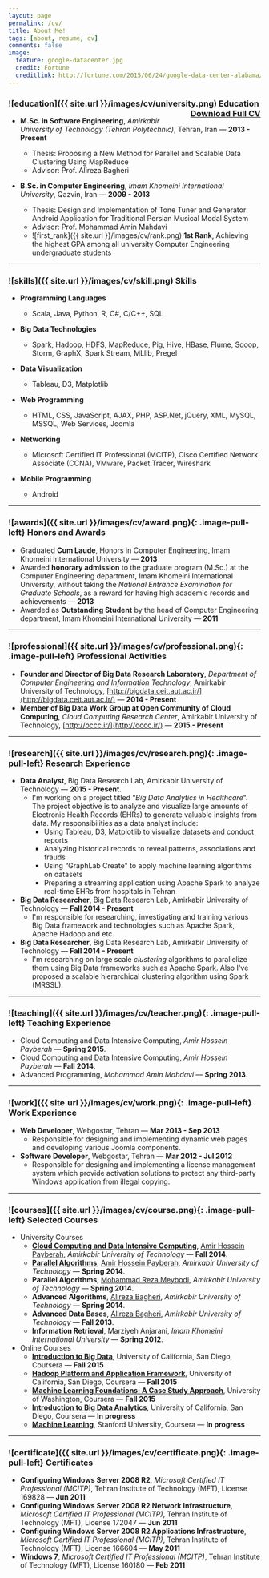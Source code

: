 ```yaml
---
layout: page
permalink: /cv/
title: About Me!
tags: [about, resume, cv]
comments: false
image:
  feature: google-datacenter.jpg
  credit: Fortune
  creditlink: http://fortune.com/2015/06/24/google-data-center-alabama/
---
```


### ![education]({{ site.url }}/images/cv/university.png) Education <a href="https://drive.google.com/file/d/0B0HD69AiP5NXRHQ0LU85bzZZOEE/view?usp=sharing" class="btn" style="float:right">Download Full CV</a>

- **M.Sc. in Software Engineering**, _Amirkabir University of Technology (Tehran Polytechnic)_, Tehran, Iran &mdash; **2013 - Present**
	- Thesis: Proposing a New Method for Parallel and Scalable Data Clustering Using MapReduce
	- Advisor: Prof. Alireza Bagheri

- **B.Sc. in Computer Engineering**, _Imam Khomeini International University_, Qazvin, Iran &mdash; **2009 - 2013**
	- Thesis: Design and Implementation of Tone Tuner and Generator Android Application for Traditional Persian Musical Modal System
	- Advisor: Prof. Mohammad Amin Mahdavi
	- ![first_rank]({{ site.url }}/images/cv/rank.png) **1st Rank**, Achieving the highest GPA among all university Computer Engineering undergraduate students
	
---

### ![skills]({{ site.url }}/images/cv/skill.png) Skills

+ **Programming Languages**
	+ Scala, Java, Python, R, C#, C/C++, SQL

+ **Big Data Technologies**
	+ Spark, Hadoop, HDFS, MapReduce, Pig, Hive, HBase, Flume, Sqoop, Storm, GraphX, Spark Stream, MLlib, Pregel

+ **Data Visualization**
	+ Tableau, D3, Matplotlib

+ **Web Programming**
	+ HTML, CSS, JavaScript, AJAX, PHP, ASP.Net, jQuery, XML, MySQL, MSSQL, Web Services, Joomla

+ **Networking**
	+ Microsoft Certified IT Professional (MCITP), Cisco Certified Network Associate (CCNA), VMware, Packet Tracer, Wireshark
	
+ **Mobile Programming**
	+ Android

---

### ![awards]({{ site.url }}/images/cv/award.png){: .image-pull-left} Honors and Awards

+ Graduated **Cum Laude**, Honors in Computer Engineering, Imam Khomeini International University &mdash; **2013**
+ Awarded **honorary admission** to the graduate program (M.Sc.) at the Computer Engineering department, Imam Khomeini International University, without taking
the _National Entrance Examination for Graduate Schools_, as a reward for having high academic records and achievements &mdash; **2013**
+ Awarded as **Outstanding Student** by the head of Computer Engineering department, Imam Khomeini International University &mdash; **2011**

---

### ![professional]({{ site.url }}/images/cv/professional.png){: .image-pull-left} Professional Activities

+ **Founder and Director of Big Data Research Laboratory**, _Department of Computer Engineering and Information Technology_, Amirkabir University of Technology, [http://bigdata.ceit.aut.ac.ir/](http://bigdata.ceit.aut.ac.ir/) &mdash; **2014 - Present**
+ **Member of Big Data Work Group at Open Community of Cloud Computing**, _Cloud Computing Research Center_, Amirkabir University of Technology, [http://occc.ir/](http://occc.ir/)  &mdash; **2015 - Present**

---

### ![research]({{ site.url }}/images/cv/research.png){: .image-pull-left} Research Experience

+ **Data Analyst**, Big Data Research Lab, Amirkabir University of Technology &mdash; **2015 - Present**.
	+ I'm working on a project titled “_Big Data Analytics in Healthcare_". The project objective is to analyze and visualize large amounts of Electronic Health Records (EHRs) to generate valuable insights from data. My responsibilities as a data analyst include:
		+ Using Tableau, D3, Matplotlib to visualize datasets and conduct reports
		+ Analyzing historical records to reveal patterns, associations and frauds
		+ Using “GraphLab Create" to apply machine learning algorithms on datasets
		+ Preparing a streaming application using Apache Spark to analyze real-time EHRs from hospitals in Tehran
+ **Big Data Researcher**, Big Data Research Lab, Amirkabir University of Technology &mdash; **Fall 2014 - Present**
	+ I'm responsible for researching, investigating and training various Big Data framework and technologies such as Apache Spark, Apache Hadoop and etc.
+ **Big Data Researcher**, Big Data Research Lab, Amirkabir University of Technology &mdash; **Fall 2014 - Present**
	+ I'm researching on large scale _clustering_ algorithms to parallelize them using Big Data frameworks such as Apache Spark. Also I've proposed a scalable hierarchical clustering algorithm using Spark (MRSSL).

---

### ![teaching]({{ site.url }}/images/cv/teacher.png){: .image-pull-left} Teaching Experience

+ Cloud Computing and Data Intensive Computing, _Amir Hossein Payberah_ &mdash; **Spring 2015**.
+ Cloud Computing and Data Intensive Computing, _Amir Hossein Payberah_ &mdash; **Fall 2014**.
+ Advanced Programming, _Mohammad Amin Mahdavi_ &mdash; **Spring 2013**.

---

### ![work]({{ site.url }}/images/cv/work.png){: .image-pull-left} Work Experience

+ **Web Developer**, Webgostar, Tehran &mdash; **Mar 2013 - Sep 2013**
	+ Responsible for designing and implementing dynamic web pages and developing various Joomla components.
+ **Software Developer**, Webgostar, Tehran &mdash; **Mar 2012 - Jul 2012**
	+ Responsible for designing and implementing a license management system which provide activation solutions to protect any third-party Windows application from illegal copying.

---

### ![courses]({{ site.url }}/images/cv/course.png){: .image-pull-left} Selected Courses

+ University Courses
	+ [**Cloud Computing and Data Intensive Computing**](https://www.sics.se/~amir/cloud14/), [Amir Hossein Payberah](https://www.sics.se/~amir/), _Amirkabir University of Technology_ &mdash; **Fall 2014**.
	+ [**Parallel Algorithms**](https://www.sics.se/~amir/cloud14/), [Amir Hossein Payberah](https://www.sics.se/~amir/), _Amirkabir University of Technology_ &mdash; **Spring 2014**.
	+ **Parallel Algorithms**, [Mohammad Reza Meybodi](http://ceit.aut.ac.ir/~meybodi/index.htm), _Amirkabir University of Technology_ &mdash; **Spring 2014**.
	+ **Advanced Algorithms**, [Alireza Bagheri](http://ceit.aut.ac.ir/~bagheri/), _Amirkabir University of Technology_ &mdash; **Spring 2014**.
	+ **Advanced Data Bases**, [Alireza Bagheri](http://ceit.aut.ac.ir/~bagheri/), _Amirkabir University of Technology_ &mdash; **Fall 2013**.
	+ **Information Retrieval**, Marziyeh Anjarani, _Imam Khomeini International University_ &mdash; **Spring 2012**.
+ Online Courses
	+ [**Introduction to Big Data**](https://www.coursera.org/learn/intro-to-big-data), University of California, San Diego, Coursera &mdash; **Fall 2015**
	+ [**Hadoop Platform and Application Framework**](https://www.coursera.org/learn/hadoop), University of California, San Diego, Coursera &mdash; **Fall 2015**
	+ [**Machine Learning Foundations: A Case Study Approach**](https://www.coursera.org/learn/ml-foundations), University of Washington, Coursera &mdash; **Fall 2015**
	+ [**Introduction to Big Data Analytics**](https://www.coursera.org/learn/bigdata-analytics), University of California, San Diego, Coursera &mdash; **In progress**
	+ [**Machine Learning**](https://www.coursera.org/learn/machine-learning), Stanford University, Coursera &mdash; **In progress**

---

### ![certificate]({{ site.url }}/images/cv/certificate.png){: .image-pull-left} Certificates

+ **Configuring Windows Server 2008 R2**, _Microsoft Certified IT Professional (MCITP)_, Tehran Institute of Technology (MFT), License 169828 &mdash; **Jun 2011**
+ **Configuring Windows Server 2008 R2 Network Infrastructure**, _Microsoft Certified IT Professional (MCITP)_, Tehran Institute of Technology (MFT), License 172047 &mdash; **Jun 2011**
+ **Configuring Windows Server 2008 R2 Applications Infrastructure**, _Microsoft Certified IT Professional (MCITP)_, Tehran Institute of Technology (MFT), License 166604 &mdash; **May 2011**
+ **Windows 7**, _Microsoft Certified IT Professional (MCITP)_, Tehran Institute of Technology (MFT), License 160180 &mdash; **Feb 2011**





